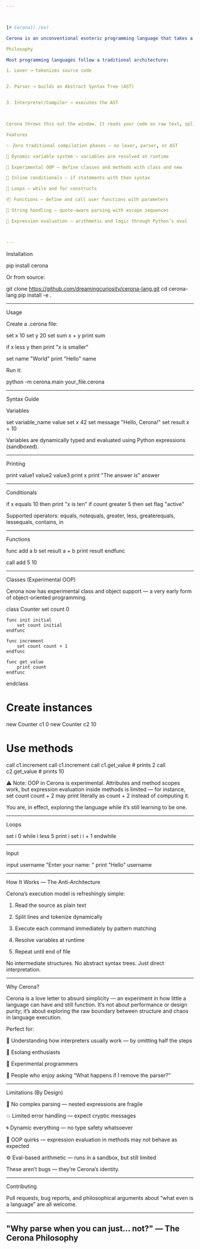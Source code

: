 ```yaml
---



[# Cerona](./ex)

Cerona is an unconventional esoteric programming language that takes a radical approach to language implementation: no parser, no lexer, no AST. Instead, it interprets code directly through string manipulation and token evaluation, making it a truly minimalist and experimental language.

Philosophy

Most programming languages follow a traditional architecture:

1. Lexer → tokenizes source code


2. Parser → builds an Abstract Syntax Tree (AST)


3. Interpreter/Compiler → executes the AST



Cerona throws this out the window. It reads your code as raw text, splits it into tokens on-the-fly, and executes commands immediately. This makes Cerona simultaneously primitive and fascinating — a language that lives on the edge between structured programming and pure text processing.

Features

✨ Zero traditional compilation phases — no lexer, parser, or AST

🔄 Dynamic variable system — variables are resolved at runtime

🧱 Experimental OOP — define classes and methods with class and new

🎯 Inline conditionals — if statements with then syntax

🔁 Loops — while and for constructs

📦 Functions — define and call user functions with parameters

💬 String handling — quote-aware parsing with escape sequences

🧮 Expression evaluation — arithmetic and logic through Python’s eval



---
```


Installation

pip install cerona

Or from source:

git clone https://github.com/dreamingcuriosity/cerona-lang.git
cd cerona-lang
pip install -e .


---

Usage

Create a .cerona file:

set x 10
set y 20
set sum x + y
print sum

if x less y then print "x is smaller"

set name "World"
print "Hello" name

Run it:

python -m cerona.main your_file.cerona


---

Syntax Guide

Variables

set variable_name value
set x 42
set message "Hello, Cerona!"
set result x + 10

Variables are dynamically typed and evaluated using Python expressions (sandboxed).


---

Printing

print value1 value2 value3
print x
print "The answer is" answer


---

Conditionals

if x equals 10 then print "x is ten"
if count greater 5 then set flag "active"

Supported operators:
equals, notequals, greater, less, greaterequals, lessequals, contains, in


---

Functions

func add a b
    set result a + b
    print result
endfunc

call add 5 10


---

Classes (Experimental OOP)

Cerona now has experimental class and object support — a very early form of object-oriented programming.

class Counter
    set count 0

    func init initial
        set count initial
    endfunc

    func increment
        set count count + 1
    endfunc

    func get_value
        print count
    endfunc
endclass

# Create instances
new Counter c1 0
new Counter c2 10

# Use methods
call c1.increment
call c1.increment
call c1.get_value  # prints 2
call c2.get_value  # prints 10

⚠️ Note:
OOP in Cerona is experimental. Attributes and method scopes work, but expression evaluation inside methods is limited — for instance, set count count + 2 may print literally as count + 2 instead of computing it.

You are, in effect, exploring the language while it’s still learning to be one.


---

Loops

set i 0
while i less 5
    print i
    set i i + 1
endwhile


---

Input

input username "Enter your name: "
print "Hello" username


---

How It Works — The Anti-Architecture

Cerona’s execution model is refreshingly simple:

1. Read the source as plain text


2. Split lines and tokenize dynamically


3. Execute each command immediately by pattern matching


4. Resolve variables at runtime


5. Repeat until end of file



No intermediate structures. No abstract syntax trees. Just direct interpretation.


---

Why Cerona?

Cerona is a love letter to absurd simplicity — an experiment in how little a language can have and still function. It’s not about performance or design purity; it’s about exploring the raw boundary between structure and chaos in language execution.

Perfect for:

🧠 Understanding how interpreters usually work — by omitting half the steps

🎨 Esolang enthusiasts

🧪 Experimental programmers

🤔 People who enjoy asking “What happens if I remove the parser?”



---

Limitations (By Design)

🧩 No complex parsing — nested expressions are fragile

💥 Limited error handling — expect cryptic messages

🌀 Dynamic everything — no type safety whatsoever

🧱 OOP quirks — expression evaluation in methods may not behave as expected

⚙️ Eval-based arithmetic — runs in a sandbox, but still limited


These aren’t bugs — they’re Cerona’s identity.


---

Contributing

Pull requests, bug reports, and philosophical arguments about “what even is a language” are all welcome.


---

"Why parse when you can just... not?" — The Cerona Philosophy
---
